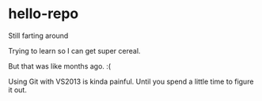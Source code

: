 hello-repo
==========

Still farting around

Trying to learn so I can get super cereal.

But that was like months ago. :(

Using Git with VS2013 is kinda painful. Until you spend a little time to figure it out. 


